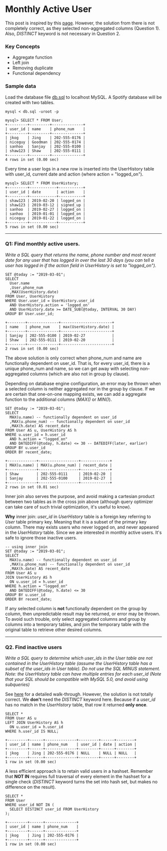 # Monthly Active User

This post is inspired by this [page](https://www.programmerinterview.com/index.php/database-sql/practice-interview-question-2/). However, the solution from there is not completely correct, as they selected non-aggregated columns (Question 1). Also, *DISTINCT* keyword is not necessary in Question 2.

### Key Concepts
* Aggregate function
* Left join
* Removing duplicate
* Functional dependency

### Sample data
Load the database file [db.sql](db.sql) to localhost MySQL. A Spotify database will be created with two tables. 
```
mysql < db.sql -uroot -p
```
```
mysql> SELECT * FROM User;
+---------+---------+--------------+
| user_id | name    | phone_num    |
+---------+---------+--------------+
| jkog    | Jing    | 202-555-0176 |
| niceguy | Goodman | 202-555-0174 |
| sanhoo  | Sanjay  | 202-555-0100 |
| shaw123 | Shaw    | 202-555-0111 |
+---------+---------+--------------+
4 rows in set (0.00 sec)
```

Every time a user logs in a new row is inserted into the UserHistory table with user_id, current date and action (where action = "logged_on").
```
mysql> SELECT * FROM UserHistory;
+---------+------------+-----------+
| user_id | date       | action    |
+---------+------------+-----------+
| shaw123 | 2019-02-20 | logged_on |
| shaw123 | 2019-03-12 | signed_up |
| sanhoo  | 2019-02-27 | logged_on |
| sanhoo  | 2019-01-01 | logged_on |
| niceguy | 2019-01-22 | logged_on |
+---------+------------+-----------+
5 rows in set (0.00 sec)
```

---
### Q1: Find monthly active users.
*Write a SQL query that returns the name, phone number and most recent date for any user that has logged in over the last 30 days (you can tell a user has logged in if the action field in UserHistory is set to "logged_on").*

```
SET @today := "2019-03-01";
SELECT 
  User.name
  ,User.phone_num
  ,MAX(UserHistory.date) 
FROM User, UserHistory 
WHERE User.user_id = UserHistory.user_id 
  AND UserHistory.action = 'logged_on' 
  AND UserHistory.date >= DATE_SUB(@today, INTERVAL 30 DAY) 
GROUP BY User.user_id;

+--------+--------------+-----------------------+
| name   | phone_num    | max(UserHistory.date) |
+--------+--------------+-----------------------+
| Sanjay | 202-555-0100 | 2019-02-27            |
| Shaw   | 202-555-0111 | 2019-02-20            |
+--------+--------------+-----------------------+
2 rows in set (0.00 sec)

```

The above solution is only correct when phone_num and name are functionally dependent on user_id. That is, for every user_id, there is a unique phone_num and name, so we can get away with selecting non-aggregated columns (which are also not in group by clause). 

Depending on database engine configuration, an error may be thrown when a selected column is neither aggregated nor in the group by clause. If we are certain that one-on-one mapping exists, we can add a aggregate function to the additional columns (*MAX()* or *MIN()*).

```
SET @today := "2019-03-01";
SELECT
  MAX(u.name) -- functionally dependent on user_id
  ,MAX(u.phone_num) -- functionally dependent on user_id
  ,MAX(h.date) AS recent_date
FROM User AS u, UserHistory AS h
WHERE u.user_id = h.user_id
  AND h.action = "logged_on"
  AND DATEDIFF(@today, h.date) <= 30 -- DATEDIFF(later, earlier)
GROUP BY u.user_id
ORDER BY recent_date;

+-------------+------------------+-------------+
| MAX(u.name) | MAX(u.phone_num) | recent_date |
+-------------+------------------+-------------+
| Shaw        | 202-555-0111     | 2019-02-20  |
| Sanjay      | 202-555-0100     | 2019-02-27  |
+-------------+------------------+-------------+
2 rows in set (0.01 sec)
```

Inner join also serves the purpose, and avoid making a cartesian product between two tables as in the cross join above (although query optimizer can take care of such trivial optimization, it's useful to know).

__Why__ inner join: *user_id* in  *UserHistory* table is a foreign key referring to *User* table primary key. Meaning that it is a subset of the primary key column. There may exists users who never logged on, and never appeared in the *UserHistory* table. Since we are interested in monthly active users. It's safe to ignore those inactive users.

```
-- using inner join
SET @today := "2019-03-01";
SELECT
  MAX(u.name) -- functionally dependent on user_id
  ,MAX(u.phone_num) -- functionally dependent on user_id
  ,MAX(h.date) AS recent_date
FROM User AS u
JOIN UserHistory AS h
  ON u.user_id = h.user_id
WHERE h.action = "logged_on"
  AND DATEDIFF(@today, h.date) <= 30
GROUP BY u.user_id
ORDER BY recent_date;
```

If any selected column is __not__ functionally dependent on the group by column, then unpredictable result may be returned, or error may be thrown. To avoid such trouble, only select aggregated columns and group by columns into a temporary tables, and join the temporary table with the original table to retrieve other desired columns.

---
### Q2. Find inactive users 
*Write a SQL query to determine which user_ids in the User table are not contained in the UserHistory table (assume the UserHistory table has a subset of the user_ids in User table). Do not use the SQL MINUS statement. Note: the UserHistory table can have multiple entries for each user_id (Note that your SQL should be compatible with MySQL 5.0, and avoid using subqueries)*

See [here](https://www.programmerinterview.com/index.php/database-sql/practice-interview-question-2-continued/) for a detailed walk-through. However, the solution is not totally correct. We __don't__ need the *DISTINCT* keyword here. Because if a *user_id* has no match in the *UserHistory* table, that row it returned __only once__.

```
SELECT *
FROM User AS u
LEFT JOIN UserHistory AS h
  ON u.user_id = h.user_id
WHERE h.user_id IS NULL;

+---------+------+--------------+---------+------+--------+
| user_id | name | phone_num    | user_id | date | action |
+---------+------+--------------+---------+------+--------+
| jkog    | Jing | 202-555-0176 | NULL    | NULL | NULL   |
+---------+------+--------------+---------+------+--------+
1 row in set (0.00 sec)
```

A less efficient approach is to retain valid users in a hashset. Remember that __NOT IN__ requires full traversal of every element in the hashset for a single check (*DISTINCT* keyword turns the set into hash set, but makes no difference on the result).

```
SELECT *
FROM User
WHERE user_id NOT IN (
  SELECT DISTINCT user_id FROM UserHistory
);

+---------+------+--------------+
| user_id | name | phone_num    |
+---------+------+--------------+
| jkog    | Jing | 202-555-0176 |
+---------+------+--------------+
1 row in set (0.00 sec)
```
